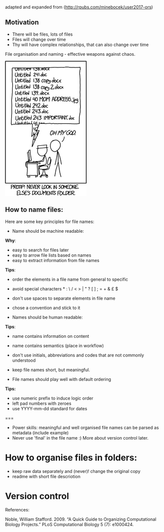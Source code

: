 adapted and expanded from (http://rpubs.com/minebocek/user2017-ors)

## Motivation

- There will be files, lots of files
- Files will change over time
- Thy will have complex relationships, that can also change over time

File organisation and naming - effective weapons against chaos.

![motivation](https://github.com/tavareshugo/slcu_r_course/blob/master/module01_data_and_files/xkcd_documents.png)


## How to name files:
Here are some key principles for file names:

- Name should be machine readable:

**Why**:

  - easy to search for files later
  - easy to arrow file lists based on names
  - easy to extract information from file names
  
**Tips**:

  - order the elements in a file name from general to specific
  - avoid special characters  * : \ / < > | " ? [ ] ; = + & £ $
  - don't use spaces to separate elements in file name
  - chose a convention and stick to it

- Names should be human readable:

**Tips**:

  - name contains information on content
  - name contains semantics (place in workflow)
  - don't use initials, abbreviations and codes that are not commonly understood  
  - keep file names short, but meaningful.

- File names should play well with default ordering

**Tips:**
  - use numeric prefix to induce logic order
  - left pad numbers with zeroes
  - use YYYY-mm-dd standard for dates

===

- Power skills: meaningful and well organised file names can be parsed as
metadata (include example)
- Never use 'final' in the file name :) More about version control later.

# How to organise files in folders:

- keep raw data separately and (never)! change the original copy
- readme with short file descriotion

# Version control


References:

Noble, William Stafford. 2009. “A Quick Guide to Organizing Computational Biology Projects.” PLoS Computational Biology 5 (7): e1000424.
